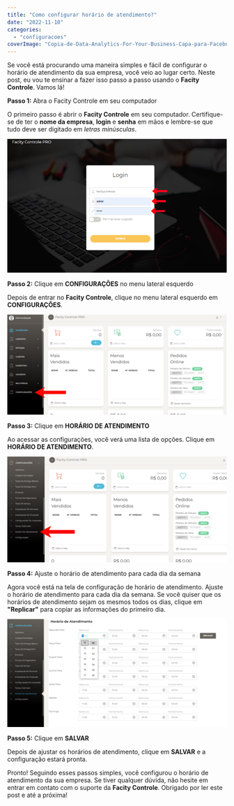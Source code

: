 ```yaml
---
title: "Como configurar horário de atendimento?"
date: "2022-11-10"
categories: 
  - "configuracoes"
coverImage: "Copia-de-Data-Analytics-For-Your-Business-Capa-para-Facebook-1640-×-724-px-6-1.png"
---
```


Se você está procurando uma maneira simples e fácil de configurar o horário de atendimento da sua empresa, você veio ao lugar certo. Neste post, eu vou te ensinar a fazer isso passo a passo usando o **Facity Controle**. Vamos lá!

**Passo 1:** Abra o Facity Controle em seu computador

O primeiro passo é abrir o **Facity Controle** em seu computador. Certifique-se de ter o **nome da empresa**, **login** e **senha** em mãos e lembre-se que tudo deve ser digitado em _letras minúsculas_.

![](images/image-36.png)

**Passo 2:** Clique em **CONFIGURAÇÕES** no menu lateral esquerdo

Depois de entrar no **Facity Controle**, clique no menu lateral esquerdo em **CONFIGURAÇÕES**.

![](images/image-37-1024x464.png)

**Passo 3:** Clique em **HORÁRIO DE ATENDIMENTO**

Ao acessar as configurações, você verá uma lista de opções. Clique em **HORÁRIO DE ATENDIMENTO**.

![](images/horariodeatendimento-1024x492.png)

**Passo 4:** Ajuste o horário de atendimento para cada dia da semana

Agora você está na tela de configuração de horário de atendimento. Ajuste o horário de atendimento para cada dia da semana. Se você quiser que os horários de atendimento sejam os mesmos todos os dias, clique em **"Replicar"** para copiar as informações do primeiro dia.

![](images/Captura-de-tela-2022-11-10-185001-1024x502.png)

**Passo 5:** Clique em **SALVAR**

Depois de ajustar os horários de atendimento, clique em **SALVAR** e a configuração estará pronta.

Pronto! Seguindo esses passos simples, você configurou o horário de atendimento da sua empresa. Se tiver qualquer dúvida, não hesite em entrar em contato com o suporte da **Facity Controle**. Obrigado por ler este post e até a próxima!
